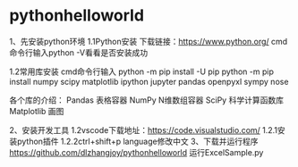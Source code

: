 # pythonhelloworld
1、先安装python环境
1.1Python安装
下载链接：https://www.python.org/
cmd命令行输入python -V看看是否安装成功

1.2常用库安装
cmd命令行输入
python -m pip install -U pip
python -m pip install numpy scipy matplotlib ipython jupyter pandas openpyxl sympy nose

各个库的介绍：
Pandas 表格容器
NumPy N维数组容器
SciPy 科学计算函数库 	
Matplotlib 画图

2、安装开发工具
1.2vscode下载地址：https://code.visualstudio.com/
1.2.1安装python插件
1.2.2ctrl+shift+p language修改中文
3、下载并运行程序
https://github.com/dlzhangjoy/pythonhelloworld
运行ExcelSample.py

